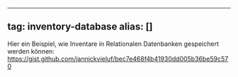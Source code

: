 
---
tag: inventory-database
alias: []
---

Hier ein Beispiel, wie Inventare in Relationalen Datenbanken gespeichert werden können:
https://gist.github.com/jannickvieluf/bec7e468f4b41930dd005b36be59c570
